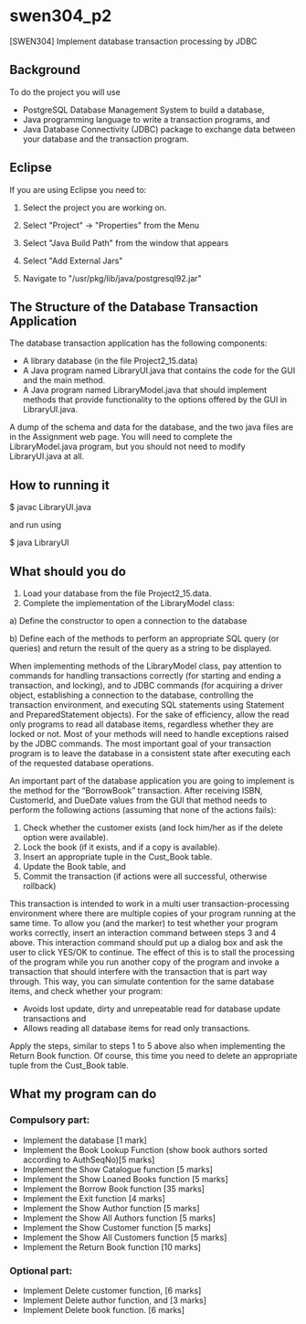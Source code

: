 # swen304_p2
[SWEN304] Implement database transaction processing by JDBC

## Background
To do the project you will use
- PostgreSQL Database Management System to build a database,
- Java programming language to write a transaction programs, and
- Java Database Connectivity (JDBC) package to exchange data between your database and the transaction program.

## Eclipse
If you are using Eclipse you need to:

1) Select the project you are working on.

2) Select "Project" -> "Properties" from the Menu

3) Select "Java Build Path" from the window that appears

4) Select "Add External Jars"

5) Navigate to "/usr/pkg/lib/java/postgresql92.jar"

## The Structure of the Database Transaction Application
The database transaction application has the following components:
- A library database (in the file Project2_15.data)
- A Java program named LibraryUI.java that contains the code for the GUI and the main method.
- A Java program named LibraryModel.java that should implement methods that provide functionality to the options offered by the GUI in LibraryUI.java.

A dump of the schema and data for the database, and the two java files are in the Assignment web page. You will need to complete the LibraryModel.java program, but you should not need to modify LibraryUI.java at all.

## How to running it
$ javac LibraryUI.java

and run using

$ java LibraryUI

## What should you do
1. Load your database from the file Project2_15.data.
2. Complete the implementation of the LibraryModel class:

a) Define the constructor to open a connection to the database

b) Define each of the methods to perform an appropriate SQL query (or queries) and return the result of the query as a string to be displayed.

When implementing methods of the LibraryModel class, pay attention to commands for handling transactions correctly (for starting and ending a transaction, and locking), and to JDBC commands (for acquiring a driver object, establishing a connection to the database, controlling the transaction environment, and executing SQL statements using Statement and PreparedStatement objects). For the sake of efficiency, allow the read only programs to read all database items, regardless whether they are locked or not. Most of your methods will need to handle exceptions raised by the JDBC commands. The most important goal of your transaction program is to leave the database in a consistent state after executing each of the requested database operations.

An important part of the database application you are going to implement is the method for the “BorrowBook” transaction. After receiving ISBN, CustomerId, and DueDate values from the GUI that method needs to perform the following actions (assuming that none of the actions fails):
1. Check whether the customer exists (and lock him/her as if the delete option were available).
2. Lock the book (if it exists, and if a copy is available).
3. Insert an appropriate tuple in the Cust_Book table.
4. Update the Book table, and
5. Commit the transaction (if actions were all successful, otherwise rollback)

This transaction is intended to work in a multi user transaction-processing environment where there are multiple copies of your program running at the same time. To allow you (and the marker) to test whether your program works correctly, insert an interaction command between steps 3 and 4 above. This interaction command should put up a dialog box and ask the user to click YES/OK to continue. The effect of this is to stall the processing of the program while you run another copy of the program and invoke a transaction that should interfere with the transaction that is part way through. This way, you can simulate contention for the same database items, and check whether your program:
- Avoids lost update, dirty and unrepeatable read for database update transactions and
- Allows reading all database items for read only transactions.

Apply the steps, similar to steps 1 to 5 above also when implementing the Return Book function. Of course, this time you need to delete an appropriate tuple from the Cust_Book table.

## What my program can do
### Compulsory part:
- Implement the database [1 mark]
- Implement the Book Lookup Function (show book authors sorted according to AuthSeqNo)[5 marks]
- Implement the Show Catalogue function [5 marks]
- Implement the Show Loaned Books function [5 marks]
- Implement the Borrow Book function [35 marks]
- Implement the Exit function [4 marks]
- Implement the Show Author function [5 marks]
- Implement the Show All Authors function [5 marks]
- Implement the Show Customer function [5 marks]
- Implement the Show All Customers function [5 marks]
- Implement the Return Book function [10 marks]

### Optional part:
- Implement Delete customer function, [6 marks]
- Implement Delete author function, and [3 marks]
- Implement Delete book function. [6 marks]
